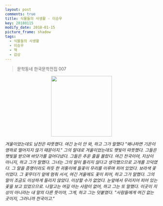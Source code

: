 ```yaml
---
layout: post
comments: true
title: 식물들의 사생활 - 이승우
key: 20180115
modify_date: 2018-01-15
picture_frame: shadow
tags:
  - 식물들의 사생활
  - 이승우
  - 책
  - 감상
---
```


> 문학동네 한국문학전집 007

<p style="text-align:center"><img src="https://raw.githubusercontent.com/q0115643/my_blog/master/images/private-life-of-plants-lee-1.png" width="200" height="200" /></p>


*겨울이었는데도 남천은 따뜻했다. 여긴 눈이 안 와, 하고 그가 말했다 "왜냐하면 기온이 영하로 떨어지지 않기 때문이지."
그의 말대로 겨울이었는데도 햇빛이 따뜻했다. 그들은 햇빛을 받으며 바닷가를 걸어다녔다. 그들은 추운 줄을 몰랐다.
여긴 천국이야, 지상이 아니지, 하고 그가 말했다. 그녀는 그의 말이 틀리지 않다고 생각했으므로 고개를 끄덕였다. 그 말을 증명이라도 하듯
한 귀퉁이에 들꽃이 무리를 이루며 피어 있었다. 보라색 꽃이었다. 그 꽃무더기 앞에 멈춰 서서, 여긴 겨울에도 꽃이 피어, 하고 그가 말했다.
그의 말이 조금도 이상하게 들리지 않았다. 이상할 수가 없었다. 눈앞에서 무리지어 피어 있는 꽃을 보고 있었으므로.
나말고는 여길 아는 사람이 없어, 하고 그는 또 말했다. 이곳이 지상이 아니라는 내 말의 다른 뜻이야, 그게, 하고 그는 덧붙였다.
"사람들에게 여긴 없는 곳이지, 그러니까 천국이고."*

<!--more-->
